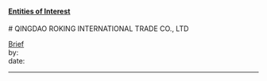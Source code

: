 #### [Entities of Interest](/list.html)
<link rel="stylesheet" type="text/css" href="../../assets/style.css">
# QINGDAO ROKING INTERNATIONAL TRADE CO., LTD

[comment]: <> (Add/Remove information below as you want)
[comment]: <> (Markdown cheatsheet: https://github.com/adam-p/markdown-here/wiki/Markdown-Cheatsheet)
[Brief](Brief.md)  
by:  
date:  

---
[comment]: <> (Add your content here)